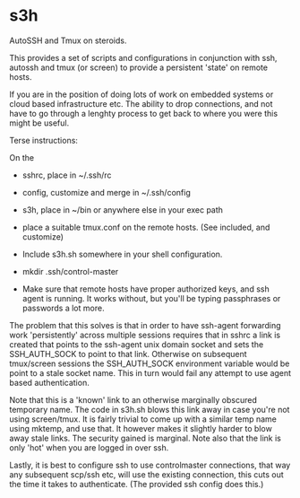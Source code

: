 s3h
===

AutoSSH and Tmux on steroids. 

This provides a set of scripts and configurations in conjunction with ssh,
autossh and tmux (or screen) to provide a persistent 'state' on remote hosts.

If you are in the position of doing lots of work on embedded systems or
cloud based infrastructure etc. The ability to drop connections, and
not have to go through a lenghty process to get back to where you were
this might be useful. 

Terse instructions:

On the 
- sshrc, place in ~/.ssh/rc
- config, customize and  merge in ~/.ssh/config
- s3h, place in ~/bin or anywhere else in your exec path
- place a suitable tmux.conf on the remote hosts. 
  (See included, and customize)
- Include s3h.sh somewhere in your shell configuration.
- mkdir .ssh/control-master

- Make sure that remote hosts have proper authorized keys, and ssh
  agent is running. It works without, but you'll be typing passphrases
  or passwords a lot more.

The problem that this solves is that in order to have ssh-agent
forwarding work 'persistently' across multiple sessions requires that
in sshrc a link is created that points to the ssh-agent unix domain
socket and sets the SSH_AUTH_SOCK to point to that link. Otherwise on
subsequent tmux/screen sessions the SSH_AUTH_SOCK environment variable
would be point to a stale socket name. This in turn would fail any
attempt to use agent based authentication.

Note that this is a 'known' link to an otherwise marginally obscured
temporary name. The code in s3h.sh blows this link away in case you're
not using screen/tmux. It is fairly trivial to come up with a similar
temp name using mktemp, and use that. It however makes it slightly
harder to blow away stale links. The security gained is marginal. Note
also that the link is only 'hot' when you are logged in over ssh.

Lastly, it is best to configure ssh to use controlmaster connections,
that way any subsequent scp/ssh etc, will use the existing connection,
this cuts out the time it takes to authenticate. (The provided ssh
config does this.)





